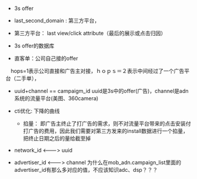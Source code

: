 #

  * 3s offer
  
  * last_second_domain : 第三方平台，
  * 第三方平台： last view/click attribute（最后的展示或点击归因）
  
  * 3s offer的数据库
  * 直客单：公司自己接的offer
  
  　hops=1表示公司直接和广告主对接，ｈｏｐｓ＝２表示中间经过了一个广告平台（二手单），
  
  
  * uuid+channel == campaigm_id
    uuid是3s中的offer(广告)，channel是adn系统的流量平台(美图、360camera)
    
  
  
  * cti优化: 下降的曲线
    * 掐量： 即广告主终止了打广告的需求，则不对流量平台带来的点击安装付打广告的费用，因此我们需要对第三方发来的install数据进行一个掐量，把终止日期之后的量给截至掉
    
  * network_id <---> uuid
  * advertiser_id <---> channel 为什么在mob_adn.campaign_list里面的advertiser_id有那么多对应的值，不应该知识adc、dsp？？？
  
  